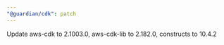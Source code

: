 ```yaml
---
"@guardian/cdk": patch
---
```


Update aws-cdk to 2.1003.0, aws-cdk-lib to 2.182.0, constructs to 10.4.2

